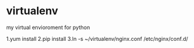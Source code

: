 virtualenv
==========

my virtual envioroment for python

1.yum install
2.pip install
3.ln -s ~/virtualenv/nginx.conf /etc/nginx/conf.d/
